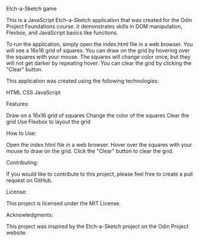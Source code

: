 Etch-a-Sketch game

This is a JavaScript Etch-a-Sketch application that was created for the Odin Project Foundations course. It demonstrates skills in DOM manipulation, Flexbox, and JavaScript basics like functions.

To run the application, simply open the index.html file in a web browser. You will see a 16x16 grid of squares. You can draw on the grid by hovering over the squares with your mouse. The squares will change color once, but they will not get darker by repeating hover. You can clear the grid by clicking the "Clear" button.

This application was created using the following technologies:

HTML
CSS
JavaScript

Features:

Draw on a 16x16 grid of squares
Change the color of the squares
Clear the grid
Use Flexbox to layout the grid

How to Use:

Open the index.html file in a web browser.
Hover over the squares with your mouse to draw on the grid.
Click the "Clear" button to clear the grid.

Contributing:

If you would like to contribute to this project, please feel free to create a pull request on GitHub.

License:

This project is licensed under the MIT License.

Acknowledgments:

This project was inspired by the Etch-a-Sketch project on the Odin Project website.